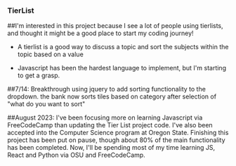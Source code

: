 ### TierList 

##I'm interested in this project because I see a lot of people using tierlists, and thought it might be a good place to start my coding journey!

- A tierlist is a good way to discuss a topic and sort the subjects within the topic based on a value

- Javascript has been the hardest language to implement, but I'm starting to get a grasp.

##7/14:
Breakthrough using jquery to add sorting functionality to the dropdown.
the bank now sorts tiles based on category after selection of "what do you want to sort"

##August 2023:
I've been focusing more on learning Javascript via FreeCodeCamp than updating the Tier List project code. I've also been accepted into the Computer Science program at Oregon State. Finishing this project has been put on pause, though about 80% of the main functionality has been completed. Now, I'll be spending most of my time learning JS, React and Python via OSU and FreeCodeCamp.

